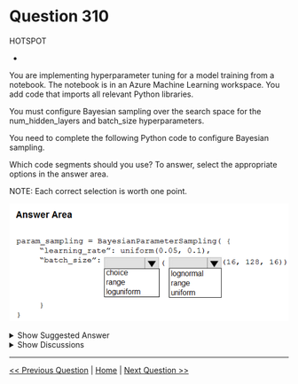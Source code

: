 # Question 310

HOTSPOT

-

You are implementing hyperparameter tuning for a model training from a notebook. The notebook is in an Azure Machine Learning workspace. You add code that imports all relevant Python libraries.

You must configure Bayesian sampling over the search space for the num_hidden_layers and batch_size hyperparameters.

You need to complete the following Python code to configure Bayesian sampling.

Which code segments should you use? To answer, select the appropriate options in the answer area.

NOTE: Each correct selection is worth one point.

![Question Image](../images/q310_q_image427.png)

<details>
  <summary>Show Suggested Answer</summary>

<img src="../images/q310_ans_0_image428.png" alt="Answer Image"><br>

</details>

<details>
  <summary>Show Discussions</summary>

<blockquote><p><strong>haby</strong> <code>(Mon 18 Dec 2023 20:08)</code> - <em>Upvotes: 6</em></p><p>correct for me. 
range(16,128,16) means select all numbers from 16 to 128 with 16 intervals. 
for i in range(16,128,16) :
    print(i)
output : 
16
32
...

Not uniform since uniform should only have 2 parameters:(min_num, max_num)
ref : https://learn.microsoft.com/en-us/python/api/azureml-train-core/azureml.train.hyperdrive.parameter_expressions?view=azure-ml-py</p></blockquote>

<blockquote><p><strong>jl420</strong> <code>(Fri 08 Nov 2024 16:28)</code> - <em>Upvotes: 1</em></p><p>this question is broken</p></blockquote>
<blockquote><p><strong>Nghia1</strong> <code>(Tue 06 Jun 2023 20:01)</code> - <em>Upvotes: 3</em></p><p>correct
https://learn.microsoft.com/en-us/training/modules/tune-hyperparameters-with-azure-machine-learning/3-sampling</p></blockquote>
<blockquote><p><strong>orionduo</strong> <code>(Fri 01 Sep 2023 03:53)</code> - <em>Upvotes: 1</em></p><p>your link gives the answer
choice &amp; uniform
but you said the anwser is correct
weird</p></blockquote>
<blockquote><p><strong>Gosku666</strong> <code>(Sun 25 Jun 2023 16:26)</code> - <em>Upvotes: 1</em></p><p>Regarding link that you&#x27;ve added should be: choice and uniform for Bayesian sampling:

&quot;You can only use Bayesian sampling with choice, uniform, and quniform parameter expressions, and you can&#x27;t combine it with an early-termination policy.&quot;</p></blockquote>

</details>

---

[<< Previous Question](question_309.md) | [Home](../index.md) | [Next Question >>](question_311.md)
